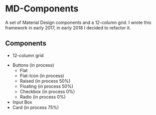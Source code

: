 # MD-Components
A set of Material Design components and a 12-column grid. I wrote this framework in early 2017, in early 2018 I decided to refactor it.

## Components
+ 12-column grid
* Buttons (in process)
  * Flat
  * Flat-Icon (in process)
  * Raised (in process 50%)
  * Floating (in process 50%)
  * Checkbox (in process 0%)
  * Radio (in process 0%)
* Input Box
* Card (in process 75%)
